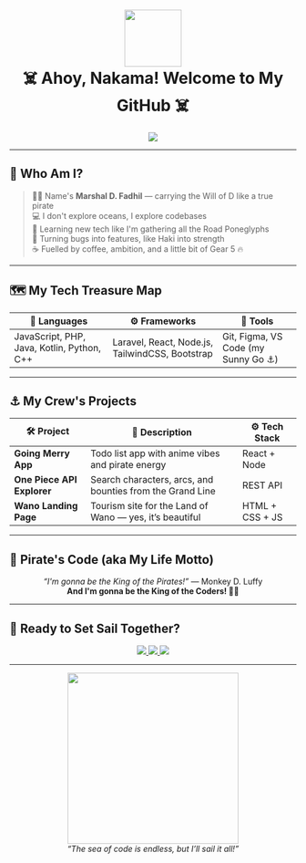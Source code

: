 <h1 align="center">
  <img src="https://media.tenor.com/jNKaSogbe6gAAAAC/one-piece-luffy.gif" width="100px" />
  <br/>
  ☠️ Ahoy, Nakama! Welcome to My GitHub ☠️
</h1>

<p align="center">
  <img src="https://readme-typing-svg.herokuapp.com?font=Fira+Code&size=20&pause=1000&center=true&vCenter=true&width=500&lines=Full+Stack+Pirate+%F0%9F%9A%A2;Code+Adventurer+%F0%9F%92%BB;Dreaming+to+be+King+of+Coders+%F0%9F%90%8E;Bug+Hunter+Extraordinaire+%F0%9F%94%9E;Anime+Otaku+%F0%9F%8E%A9;Crewmate+of+Open+Source+%F0%9F%94%97" />
</p>

---

## 🍖 Who Am I?

> 🏴‍☠️ Name's **Marshal D. Fadhil** — carrying the Will of D like a true pirate  
> 💻 I don't explore oceans, I explore codebases  
> 🧠 Learning new tech like I'm gathering all the Road Poneglyphs  
> 🧩 Turning bugs into features, like Haki into strength  
> ☕ Fuelled by coffee, ambition, and a little bit of Gear 5 🔥

---

## 🗺️ My Tech Treasure Map

<div align="center">

| 💬 Languages | ⚙️ Frameworks | 🧰 Tools |
|-------------|---------------|----------|
| JavaScript, PHP, Java, Kotlin, Python, C++ | Laravel, React, Node.js, TailwindCSS, Bootstrap | Git, Figma, VS Code (my Sunny Go ⚓) |

</div>

---

## ⚓ My Crew's Projects

<div align="center">

| 🛠 Project | 🌟 Description | ⚙️ Tech Stack |
|-----------|----------------|---------------|
| **Going Merry App** | Todo list app with anime vibes and pirate energy | React + Node |
| **One Piece API Explorer** | Search characters, arcs, and bounties from the Grand Line | REST API |
| **Wano Landing Page** | Tourism site for the Land of Wano — yes, it’s beautiful | HTML + CSS + JS |

</div>

---

## 📜 Pirate's Code (aka My Life Motto)

<p align="center">
  <em>“I'm gonna be the King of the Pirates!”</em> — Monkey D. Luffy <br/>
  <strong>And I'm gonna be the King of the Coders! 🧑‍💻</strong>
</p>

---

## 🧭 Ready to Set Sail Together?

<p align="center">
  <a href="https://github.com/yourusername">
    <img src="https://img.shields.io/github/followers/yourusername?label=Follow&style=social" />
  </a>
  <a href="https://linkedin.com/in/yourlinkedin">
    <img src="https://img.shields.io/badge/LinkedIn-blue?logo=linkedin&logoColor=white" />
  </a>
  <a href="https://twitter.com/yourtwitter">
    <img src="https://img.shields.io/twitter/follow/yourtwitter?style=social" />
  </a>
</p>

---

<p align="center">
  <img src="https://media.tenor.com/T_K0RGoSuvcAAAAC/luffy.gif" width="300" /><br/>
  <em>“The sea of code is endless, but I’ll sail it all!”</em>
</p>
